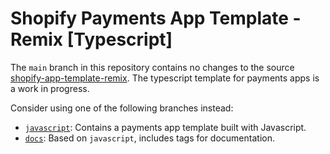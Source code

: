 # Shopify Payments App Template - Remix [Typescript]

The `main` branch in this repository contains no changes to the source [shopify-app-template-remix](https://github.com/Shopify/shopify-app-template-remix). The typescript template for payments apps is a work in progress.

Consider using one of the following branches instead:

- [`javascript`](https://github.com/Shopify/example-app--credit-card-payments-app-template--remix/tree/javascript): Contains a payments app template built with Javascript.
- [`docs`](https://github.com/Shopify/example-app--credit-card-payments-app-template--remix/tree/docs): Based on `javascript`, includes tags for documentation.
